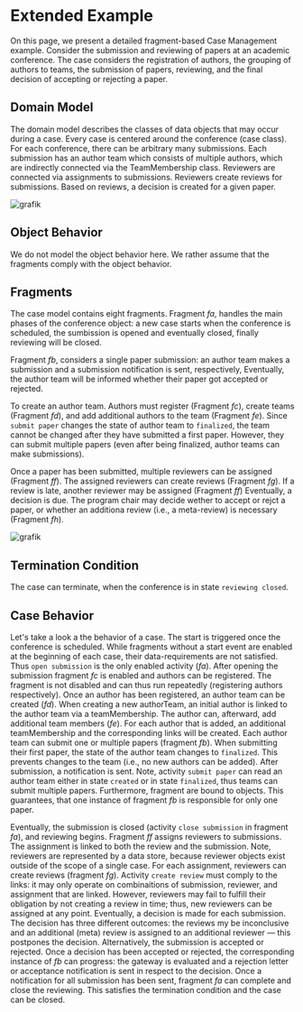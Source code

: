 # Extended Example

On this page, we present a detailed fragment-based Case Management example.
Consider the submission and reviewing of papers at an academic conference.
The case considers the registration of authors, the grouping of authors to teams, the submission of papers, reviewing, and the final decision of accepting or rejecting a paper.

## Domain Model

The domain model describes the classes of data objects that may occur during a case.
Every case is centered around the conference (case class).
For each conference, there can be arbitrary many submissions.
Each submission has an author team which consists of multiple authors, which are indirectly connected via the TeamMembership class.
Reviewers are connected via assignments to submissions.
Reviewers create reviews for submissions.
Based on reviews, a decision is created for a given paper.

![grafik](https://user-images.githubusercontent.com/5269168/119837037-8361da00-bf02-11eb-9637-55825ad41b61.png)

## Object Behavior

We do not model the object behavior here.
We rather assume that the fragments comply with the object behavior.

## Fragments

The case model contains eight fragments.
Fragment _fa_, handles the main phases of the conference object:
a new case starts when the conference is scheduled, the sumbission is opened and eventually closed, finally reviewing will be closed.

Fragment _fb_, considers a single paper submission:
an author team makes a submission and a submission notification is sent, respectively,
Eventually, the author team will be informed whether their paper got accepted or rejected.

To create an author team.
Authors must register (Fragment _fc_), create teams (Fragment _fd_), and add additional authors to the team (Fragment _fe_).
Since `submit paper` changes the state of author team to `finalized`, the team cannot be changed after they have submitted a first paper.
However, they can submit multiple papers (even after being finalized, author teams can make submissions).

Once a paper has been submitted, multiple reviewers can be assigned (Fragment _ff_).
The assigned reviewers can create reviews (Fragment _fg_).
If a review is late, another reviewer may be assigned (Fragment _ff_)
Eventually, a decision is due.
The program chair may decide wether to accept or rejct a paper, or whether an additiona review (i.e., a meta-review) is necessary (Fragment _fh_).

![grafik](https://user-images.githubusercontent.com/5269168/120502724-f5cf3000-c3c2-11eb-9777-a325488330c2.png)

## Termination Condition

The case can terminate, when the conference is in state `reviewing closed`.

## Case Behavior

Let's take a look a the behavior of a case.
The start is triggered once the conference is scheduled.
While fragments without a start event are enabled at the beginning of each case, their data-requirements are not satisfied.
Thus `open submission` is the only enabled activity (_fa_).
After opening the submission fragment _fc_ is enabled and authors can be registered.
The fragment is not disabled and can thus run repeatedly (registering authors respectively).
Once an author has been registered, an author team can be created (_fd_).
When creating a new authorTeam, an initial author is linked to the author team via a teamMembership.
The author can, afterward, add additional team members (_fe_).
For each author that is added, an additional teamMembership and the corresponding links will be created.
Each author team can submit one or multiple papers (fragment _fb_).
When submitting their first paper, the state of the author team changes to `finalized`.
This prevents changes to the team (i.e., no new authors can be added).
After submission, a notification is sent.
Note, activity `submit paper` can read an author team either in state `created` or in state `finalized`, thus teams can submit multiple papers.
Furthermore, fragment are bound to objects.
This guarantees, that one instance of fragment _fb_ is responsible for only one paper.

Eventually, the submission is closed (activity `close submission` in fragment _fa_), and reviewing begins.
Fragment _ff_ assigns reviewers to submissions.
The assignment is linked to both the review and the submission.
Note, reviewers are represented by a data store, because reviewer objects exist outside of the scope of a single case.
For each assignment, reviewers can create reviews (fragment _fg_).
Activity `create review` must comply to the links: it may only operate on combinaitions of submission, reviewer, and assignment that are linked.
However, reviewers may fail to fulfill their obligation by not creating a review in time; thus, new reviewers can be assigned at any point.
Eventually, a decision is made for each submission.
The decision has three different outcomes:
the reviews my be inconclusive and an additional (meta) review is assigned to an additional reviewer &mdash; this postpones the decision.
Alternatively, the submission is accepted or rejected.
Once a decision has been accepted or rejected, the corresponding instance of _fb_ can progress:
the gateway is evaluated and a rejection letter or acceptance notification is sent in respect to the decision.
Once a notification for all submission has been sent, fragment _fa_ can complete and close the reviewing.
This satisfies the termination condition and the case can be closed.
